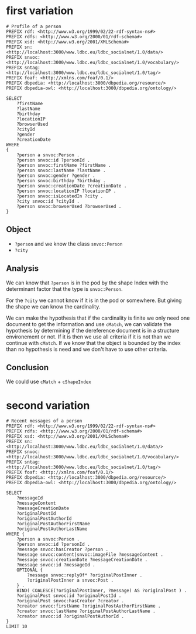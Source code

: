 # first variation
```
# Profile of a person
PREFIX rdf: <http://www.w3.org/1999/02/22-rdf-syntax-ns#>
PREFIX rdfs: <http://www.w3.org/2000/01/rdf-schema#>
PREFIX xsd: <http://www.w3.org/2001/XMLSchema#>
PREFIX sn: <http://localhost:3000/www.ldbc.eu/ldbc_socialnet/1.0/data/>
PREFIX snvoc: <http://localhost:3000/www.ldbc.eu/ldbc_socialnet/1.0/vocabulary/>
PREFIX sntag: <http://localhost:3000/www.ldbc.eu/ldbc_socialnet/1.0/tag/>
PREFIX foaf: <http://xmlns.com/foaf/0.1/>
PREFIX dbpedia: <http://localhost:3000/dbpedia.org/resource/>
PREFIX dbpedia-owl: <http://localhost:3000/dbpedia.org/ontology/>

SELECT
    ?firstName
    ?lastName
    ?birthday
    ?locationIP
    ?browserUsed
    ?cityId
    ?gender
    ?creationDate
WHERE
{
    ?person a snvoc:Person .
    ?person snvoc:id ?personId .
    ?person snvoc:firstName ?firstName .
    ?person snvoc:lastName ?lastName .
    ?person snvoc:gender ?gender .
    ?person snvoc:birthday ?birthday .
    ?person snvoc:creationDate ?creationDate .
    ?person snvoc:locationIP ?locationIP .
    ?person snvoc:isLocatedIn ?city .
    ?city snvoc:id ?cityId .
    ?person snvoc:browserUsed ?browserUsed .
}
```
## Object
- `?person` and we know the class `snvoc:Person`
- `?city`
## Analysis
We can know that `?person` is in the pod by the shape Index with the determinant factor that
the type is `snvoc:Person`.

For the `?city` we cannot know if it is in the pod or somewhere.
But giving the shape we can know the cardinality.

We can make the hypothesis that if the cardinality is finite we only need one document to get the information and use `cMatch`,
we can validate the hypothesis by determining if the dereference document is in a structure environement or not.
If it is then we use all criteria if it is not than we continue with `cMatch`.
If we know that the object is bounded by the index than no hypothesis is need and we don't have to use other criteria.

## Conclusion

We could use `cMatch` + `cShapeIndex`


# second variation

```
# Recent messages of a person
PREFIX rdf: <http://www.w3.org/1999/02/22-rdf-syntax-ns#>
PREFIX rdfs: <http://www.w3.org/2000/01/rdf-schema#>
PREFIX xsd: <http://www.w3.org/2001/XMLSchema#>
PREFIX sn: <http://localhost:3000/www.ldbc.eu/ldbc_socialnet/1.0/data/>
PREFIX snvoc: <http://localhost:3000/www.ldbc.eu/ldbc_socialnet/1.0/vocabulary/>
PREFIX sntag: <http://localhost:3000/www.ldbc.eu/ldbc_socialnet/1.0/tag/>
PREFIX foaf: <http://xmlns.com/foaf/0.1/>
PREFIX dbpedia: <http://localhost:3000/dbpedia.org/resource/>
PREFIX dbpedia-owl: <http://localhost:3000/dbpedia.org/ontology/>

SELECT
    ?messageId
    ?messageContent
    ?messageCreationDate
    ?originalPostId
    ?originalPostAuthorId
    ?originalPostAuthorFirstName
    ?originalPostAuthorLastName
WHERE {
    ?person a snvoc:Person .
    ?person snvoc:id ?personId .
    ?message snvoc:hasCreator ?person .
    ?message snvoc:content|snvoc:imageFile ?messageContent .
    ?message snvoc:creationDate ?messageCreationDate .
    ?message snvoc:id ?messageId .
    OPTIONAL {
        ?message snvoc:replyOf* ?originalPostInner .
        ?originalPostInner a snvoc:Post .
    } .
    BIND( COALESCE(?originalPostInner, ?message) AS ?originalPost ) .
    ?originalPost snvoc:id ?originalPostId .
    ?originalPost snvoc:hasCreator ?creator .
    ?creator snvoc:firstName ?originalPostAuthorFirstName .
    ?creator snvoc:lastName ?originalPostAuthorLastName .
    ?creator snvoc:id ?originalPostAuthorId .
}
LIMIT 10
```

